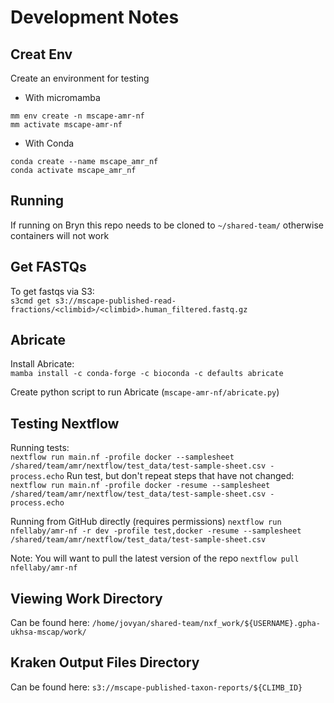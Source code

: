 # Development Notes

## Creat Env
Create an environment for testing
- With micromamba
```
mm env create -n mscape-amr-nf
mm activate mscape-amr-nf
```
- With Conda
```
conda create --name mscape_amr_nf
conda activate mscape_amr_nf
```

## Running
If running on Bryn this repo needs to be cloned to `~/shared-team/` otherwise containers will not work

## Get FASTQs
To get fastqs via S3:   
`s3cmd get s3://mscape-published-read-fractions/<climbid>/<climbid>.human_filtered.fastq.gz`

## Abricate
Install Abricate:  
`mamba install -c conda-forge -c bioconda -c defaults abricate`

Create python script to run Abricate (`mscape-amr-nf/abricate.py`)

## Testing Nextflow
Running tests:   
`nextflow run main.nf -profile docker --samplesheet /shared/team/amr/nextflow/test_data/test-sample-sheet.csv -process.echo`
Run test, but don't repeat steps that have not changed:
`nextflow run main.nf -profile docker -resume --samplesheet /shared/team/amr/nextflow/test_data/test-sample-sheet.csv -process.echo`

Running from GitHub directly (requires permissions)
`nextflow run nfellaby/amr-nf -r dev -profile test,docker -resume --samplesheet /shared/team/amr/nextflow/test_data/test-sample-sheet.csv`

Note: You will want to pull the latest version of the repo
`nextflow pull nfellaby/amr-nf`

## Viewing Work Directory
Can be found here:
`/home/jovyan/shared-team/nxf_work/${USERNAME}.gpha-ukhsa-mscap/work/`

## Kraken Output Files Directory
Can be found here:
`s3://mscape-published-taxon-reports/${CLIMB_ID}`
